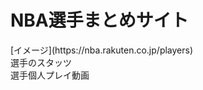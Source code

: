 <h1>NBA選手まとめサイト </h1>  
[イメージ](https://nba.rakuten.co.jp/players)<br>
選手のスタッツ<br> 
選手個人プレイ動画 <br>



